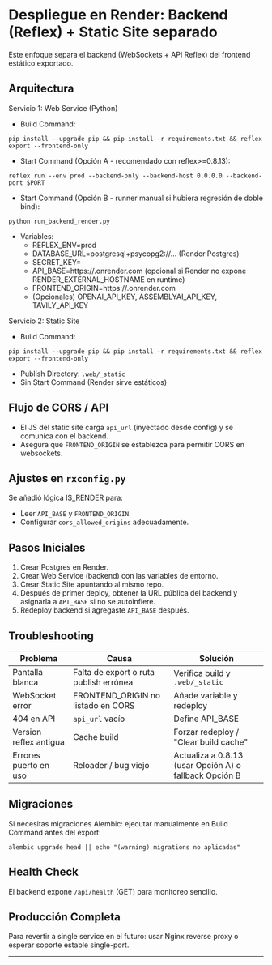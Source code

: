 # Despliegue en Render: Backend (Reflex) + Static Site separado

Este enfoque separa el backend (WebSockets + API Reflex) del frontend estático exportado.

## Arquitectura

Servicio 1: Web Service (Python)
- Build Command:
```
pip install --upgrade pip && pip install -r requirements.txt && reflex export --frontend-only
```
- Start Command (Opción A - recomendado con reflex>=0.8.13):
```
reflex run --env prod --backend-only --backend-host 0.0.0.0 --backend-port $PORT
```
- Start Command (Opción B - runner manual si hubiera regresión de doble bind):
```
python run_backend_render.py
```
- Variables:
  - REFLEX_ENV=prod
  - DATABASE_URL=postgresql+psycopg2://... (Render Postgres)
  - SECRET_KEY=<token seguro>
  - API_BASE=https://<dominio-backend>.onrender.com  (opcional si Render no expone RENDER_EXTERNAL_HOSTNAME en runtime)
  - FRONTEND_ORIGIN=https://<dominio-frontend>.onrender.com
  - (Opcionales) OPENAI_API_KEY, ASSEMBLYAI_API_KEY, TAVILY_API_KEY

Servicio 2: Static Site
- Build Command:
```
pip install --upgrade pip && pip install -r requirements.txt && reflex export --frontend-only
```
- Publish Directory: `.web/_static`
- Sin Start Command (Render sirve estáticos)

## Flujo de CORS / API
- El JS del static site carga `api_url` (inyectado desde config) y se comunica con el backend.
- Asegura que `FRONTEND_ORIGIN` se establezca para permitir CORS en websockets.

## Ajustes en `rxconfig.py`
Se añadió lógica IS_RENDER para:
- Leer `API_BASE` y `FRONTEND_ORIGIN`.
- Configurar `cors_allowed_origins` adecuadamente.

## Pasos Iniciales
1. Crear Postgres en Render.
2. Crear Web Service (backend) con las variables de entorno.
3. Crear Static Site apuntando al mismo repo.
4. Después de primer deploy, obtener la URL pública del backend y asignarla a `API_BASE` si no se autoinfiere.
5. Redeploy backend si agregaste `API_BASE` después.

## Troubleshooting
| Problema | Causa | Solución |
|----------|-------|----------|
| Pantalla blanca | Falta de export o ruta publish errónea | Verifica build y `.web/_static` |
| WebSocket error | FRONTEND_ORIGIN no listado en CORS | Añade variable y redeploy |
| 404 en API | `api_url` vacío | Define API_BASE |
| Version reflex antigua | Cache build | Forzar redeploy / "Clear build cache" |
| Errores puerto en uso  | Reloader / bug viejo | Actualiza a 0.8.13 (usar Opción A) o fallback Opción B |

## Migraciones
Si necesitas migraciones Alembic: ejecutar manualmente en Build Command antes del export:
```
alembic upgrade head || echo "(warning) migrations no aplicadas"
```

## Health Check
El backend expone `/api/health` (GET) para monitoreo sencillo.

## Producción Completa
Para revertir a single service en el futuro: usar Nginx reverse proxy o esperar soporte estable single-port.

---
